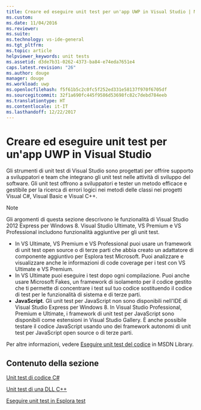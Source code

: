 ```yaml
---
title: Creare ed eseguire unit test per un'app UWP in Visual Studio | Microsoft Docs
ms.custom: 
ms.date: 11/04/2016
ms.reviewer: 
ms.suite: 
ms.technology: vs-ide-general
ms.tgt_pltfrm: 
ms.topic: article
helpviewer_keywords: unit tests
ms.assetid: d3de7b31-0262-4373-ba84-e74eda7651e4
caps.latest.revision: "26"
ms.author: douge
manager: douge
ms.workload: uwp
ms.openlocfilehash: f5f61b5c2c0fc5f252ed331e58137f970f6705df
ms.sourcegitcommit: 32f1a690fc445f9586d53698fc82c7debd784eeb
ms.translationtype: HT
ms.contentlocale: it-IT
ms.lasthandoff: 12/22/2017
---
```

# <a name="create-and-run-unit-tests-for-a-uwp-app-in-visual-studio"></a>Creare ed eseguire unit test per un'app UWP in Visual Studio
Gli strumenti di unit test di Visual Studio sono progettati per offrire supporto a sviluppatori e team che integrano gli unit test nelle attività di sviluppo del software. Gli unit test offrono a sviluppatori e tester un metodo efficace e gestibile per la ricerca di errori logici nei metodi delle classi nei progetti Visual C#, Visual Basic e Visual C++.  
  
> [!NOTE]
>  Gli argomenti di questa sezione descrivono le funzionalità di Visual Studio 2012 Express per Windows 8. Visual Studio Ultimate, VS Premium e VS Professional includono funzionalità aggiuntive per gli unit test.  
>   
>  -   In VS Ultimate, VS Premium e VS Professional puoi usare un framework di unit test open source o di terze parti che abbia creato un adattatore di componente aggiuntivo per Esplora test Microsoft. Puoi analizzare e visualizzare anche le informazioni di code coverage per i test con VS Ultimate e VS Premium.  
> -   In VS Ultimate puoi eseguire i test dopo ogni compilazione. Puoi anche usare Microsoft Fakes, un framework di isolamento per il codice gestito che ti permette di concentrare i test sul tuo codice sostituendo il codice di test per le funzionalità di sistema e di terze parti.  
> -   **JavaScript**. Gli unit test per JavaScript non sono disponibili nell'IDE di Visual Studio Express per Windows 8. In Visual Studio Professional, Premium e Ultimate, i framework di unit test per JavaScript sono disponibili come estensioni in Visual Studio Gallery. È anche possibile testare il codice JavaScript usando uno dei framework autonomi di unit test per JavaScript open source o di terze parti.  
>   
>  Per altre informazioni, vedere [Eseguire unit test del codice](../test/unit-test-your-code.md) in MSDN Library.  
  
## <a name="in-this-section"></a>Contenuto della sezione  
 [Unit test di codice C#](../test/unit-testing-visual-csharp-code-in-a-store-app.md)  
  
 [Unit test di una DLL C++](../test/unit-testing-a-visual-cpp-dll-for-store-apps.md)  
  
 [Eseguire unit test in Esplora test](../test/run-unit-tests-for-store-apps-in-visual-studio.md)
